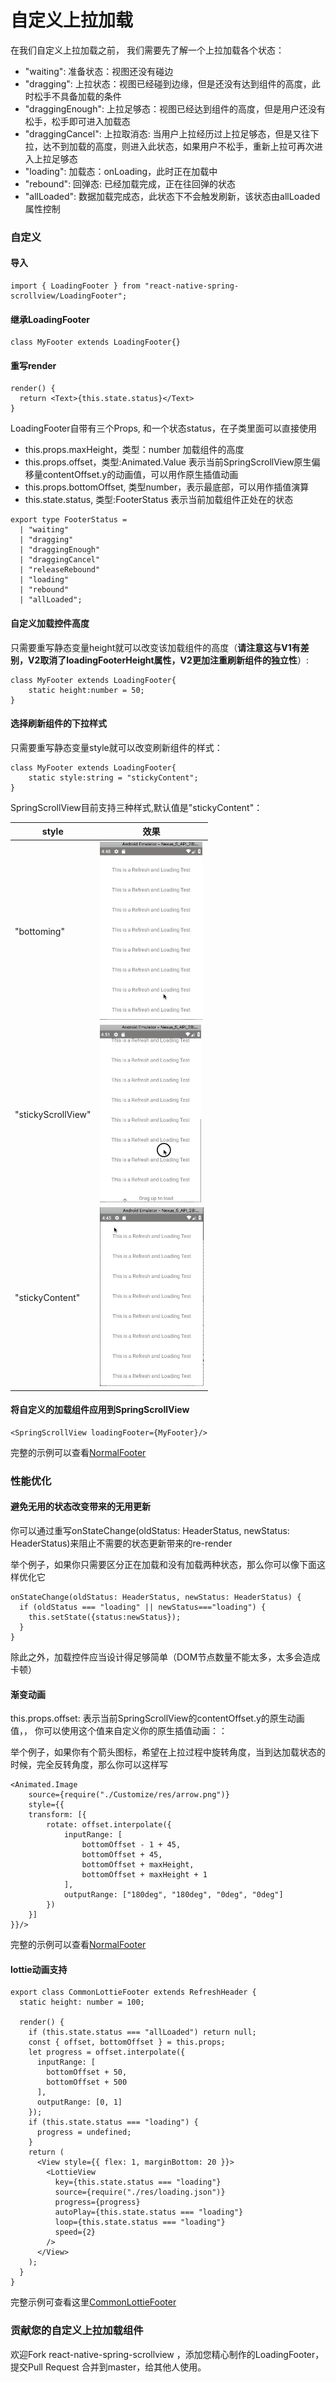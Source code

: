 # 自定义上拉加载

在我们自定义上拉加载之前， 我们需要先了解一个上拉加载各个状态：

* "waiting": 准备状态：视图还没有碰边
* "dragging": 上拉状态：视图已经碰到边缘，但是还没有达到组件的高度，此时松手不具备加载的条件
* "draggingEnough": 上拉足够态：视图已经达到组件的高度，但是用户还没有松手，松手即可进入加载态
* "draggingCancel": 上拉取消态: 当用户上拉经历过上拉足够态，但是又往下拉，达不到加载的高度，则进入此状态，如果用户不松手，重新上拉可再次进入上拉足够态
* "loading": 加载态：onLoading，此时正在加载中
* "rebound": 回弹态: 已经加载完成，正在往回弹的状态
* "allLoaded": 数据加载完成态，此状态下不会触发刷新，该状态由allLoaded属性控制

### 自定义

#### 导入
```$js
import { LoadingFooter } from "react-native-spring-scrollview/LoadingFooter";
```

#### 继承LoadingFooter
```$js
class MyFooter extends LoadingFooter{}
```

#### 重写render
```$js
render() {
  return <Text>{this.state.status}</Text>
}
```

LoadingFooter自带有三个Props, 和一个状态status，在子类里面可以直接使用
* this.props.maxHeight，类型：number 加载组件的高度
* this.props.offset，类型:Animated.Value 表示当前SpringScrollView原生偏移量contentOffset.y的动画值，可以用作原生插值动画
* this.props.bottomOffset, 类型number，表示最底部，可以用作插值演算
* this.state.status, 类型:FooterStatus 表示当前加载组件正处在的状态

```$js
export type FooterStatus =
  | "waiting"
  | "dragging"
  | "draggingEnough"
  | "draggingCancel"
  | "releaseRebound"
  | "loading"
  | "rebound"
  | "allLoaded";
```

#### 自定义加载控件高度
只需要重写静态变量height就可以改变该加载组件的高度（**请注意这与V1有差别，V2取消了loadingFooterHeight属性，V2更加注重刷新组件的独立性**）:
```$js
class MyFooter extends LoadingFooter{
    static height:number = 50;
}
```

#### 选择刷新组件的下拉样式

只需要重写静态变量style就可以改变刷新组件的样式：
```
class MyFooter extends LoadingFooter{
    static style:string = "stickyContent";
}
```

SpringScrollView目前支持三种样式,默认值是"stickyContent"：

style  |  效果
---- | ------
"bottoming" | ![bottoming](../../res/LoadingBottoming.gif)
"stickyScrollView" | ![stickyScrollView](../../res/LoadingStickyScrollView.gif)
"stickyContent" | ![stickyContent](../../res/LoadingStickyContent.gif)

#### 将自定义的加载组件应用到SpringScrollView
```$js
<SpringScrollView loadingFooter={MyFooter}/>
```

完整的示例可以查看[NormalFooter](https://github.com/bolan9999/react-native-spring-scrollview/blob/master/src/LoadingFooter.js)

### 性能优化

#### 避免无用的状态改变带来的无用更新
你可以通过重写onStateChange(oldStatus: HeaderStatus, newStatus: HeaderStatus)来阻止不需要的状态更新带来的re-render

举个例子，如果你只需要区分正在加载和没有加载两种状态，那么你可以像下面这样优化它
```$js
onStateChange(oldStatus: HeaderStatus, newStatus: HeaderStatus) {
  if (oldStatus === "loading" || newStatus==="loading") {
    this.setState({status:newStatus});
  }
}
```

除此之外，加载控件应当设计得足够简单（DOM节点数量不能太多，太多会造成卡顿）

#### 渐变动画

this.props.offset: 表示当前SpringScrollView的contentOffset.y的原生动画值，， 你可以使用这个值来自定义你的原生插值动画：：

举个例子，如果你有个箭头图标，希望在上拉过程中旋转角度，当到达加载状态的时候，完全反转角度，那么你可以这样写

```$js
<Animated.Image
    source={require("./Customize/res/arrow.png")}
    style={{
    transform: [{
        rotate: offset.interpolate({
            inputRange: [
                bottomOffset - 1 + 45,
                bottomOffset + 45,
                bottomOffset + maxHeight,
                bottomOffset + maxHeight + 1
            ],
            outputRange: ["180deg", "180deg", "0deg", "0deg"]
        })
    }]
}}/>
```

完整的示例可以查看[NormalFooter](https://github.com/bolan9999/react-native-spring-scrollview/blob/master/src/NormalFooter.js)

#### lottie动画支持
```
export class CommonLottieFooter extends RefreshHeader {
  static height: number = 100;

  render() {
    if (this.state.status === "allLoaded") return null;
    const { offset, bottomOffset } = this.props;
    let progress = offset.interpolate({
      inputRange: [
        bottomOffset + 50,
        bottomOffset + 500
      ],
      outputRange: [0, 1]
    });
    if (this.state.status === "loading") {
      progress = undefined;
    }
    return (
      <View style={{ flex: 1, marginBottom: 20 }}>
        <LottieView
          key={this.state.status === "loading"}
          source={require("./res/loading.json")}
          progress={progress}
          autoPlay={this.state.status === "loading"}
          loop={this.state.status === "loading"}
          speed={2}
        />
      </View>
    );
  }
}
```
完整示例可查看这里[CommonLottieFooter](https://github.com/bolan9999/react-native-spring-scrollview/blob/master/src/Customize/CommonLottieFooter.js)

### 贡献您的自定义上拉加载组件

欢迎Fork react-native-spring-scrollview ，添加您精心制作的LoadingFooter， 提交Pull Request 合并到master，给其他人使用。
